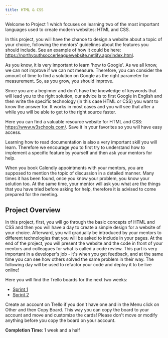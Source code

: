 ```yaml
---
title: HTML & CSS
---
```



Welcome to Project 1 which focuses on learning two of the most important languages used to create modern websites: HTML and CSS.

In this project, you will have the chance to design a website about a topic of your choice, following the mentors' guidelines about the features you should include. See an example of how it could be here: <https://northyouthsoccerleaguewebsite.netlify.app/index.html>.

As you know, it is very important to learn 'how to Google'. As we all know, we can not improve if we can not measure. Therefore, you can consider the amount of time to find a solution on Google as the right parameter for measurement. So, as you grow, you should improve.

Since you are a beginner and don't have the knowledge of keywords that will lead you to the right solution, our advice is to first Google in English and then write the specific technology (in this case HTML or CSS) you want to know the answer for. It works in most cases and you will see that after a while you will be able to get to the right source faster.

Here you can find a valuable resource website for HTML and CSS: <https://www.w3schools.com/>. Save it in your favorites so you will have easy access.

Learning how to read documentation is also a very important skill you will learn. Therefore we encourage you to first try to understand how to implement a specific feature by yourself and then ask your mentors for help.

When you book Calendly appointments with your mentors, you are supposed to mention the topic of discussion in a detailed manner. Many times it has been found, once you know your problem, you know your solution too. At the same time, your mentor will ask you what are the things that you have tried before asking for help, therefore it is advised to come prepared for the meeting.

## Project Overview

In this project, first, you will go through the basic concepts of HTML and CSS and then you will have a day to create a simple design for a website of your choice. Afterward, you will gradually be introduced by your mentors to different technologies that you will be asked to include in your pages. At the end of the project, you will present the website and the code in front of your mentors and colleagues for what is called a code review. This part is very important in a developer's job - it's when you get feedback, and at the same time you can see how others solved the same problem in their way. The following day will be used to refactor your code and deploy it to be live online!

Here you will find the Trello boards for the next two weeks:

* [Sprint 1](https://trello.com/b/J4WshvYg/project-1-sprint-1)
* [Sprint 2](https://trello.com/b/zuCsB5WY/project-1-sprint-2)

Create an account on Trello if you don't have one and in the Menu click on Other and then Copy Board. This way you can copy the board to your account and move and customize the cards! Please don't move or modify anything before you copy the board on your account.

**Completion Time**: 1 week and a half
